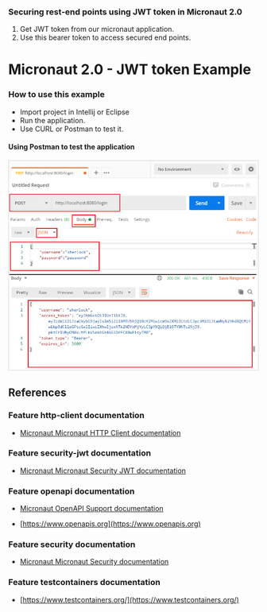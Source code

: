 ### Securing rest-end points using JWT token in Micronaut 2.0

1. Get JWT token from our micronaut application.
2. Use this bearer token to access secured end points.

# Micronaut 2.0 - JWT token Example




### How to use this example
- Import project in Intellij or Eclipse
- Run the application.
- Use CURL or Postman to test it.

#### Using Postman to test the application

![](https://raw.githubusercontent.com/ankitwasankar/micronaut-2.0-jwt-example/master/src/test/resources/postman-sample.PNG)


## References 

### Feature http-client documentation

- [Micronaut Micronaut HTTP Client documentation](https://docs.micronaut.io/latest/guide/index.html#httpClient)

### Feature security-jwt documentation

- [Micronaut Micronaut Security JWT documentation](https://micronaut-projects.github.io/micronaut-security/latest/guide/index.html)

### Feature openapi documentation

- [Micronaut OpenAPI Support documentation](https://micronaut-projects.github.io/micronaut-openapi/latest/guide/index.html)

- [https://www.openapis.org](https://www.openapis.org)

### Feature security documentation

- [Micronaut Micronaut Security documentation](https://micronaut-projects.github.io/micronaut-security/latest/guide/index.html)

### Feature testcontainers documentation

- [https://www.testcontainers.org/](https://www.testcontainers.org/)

